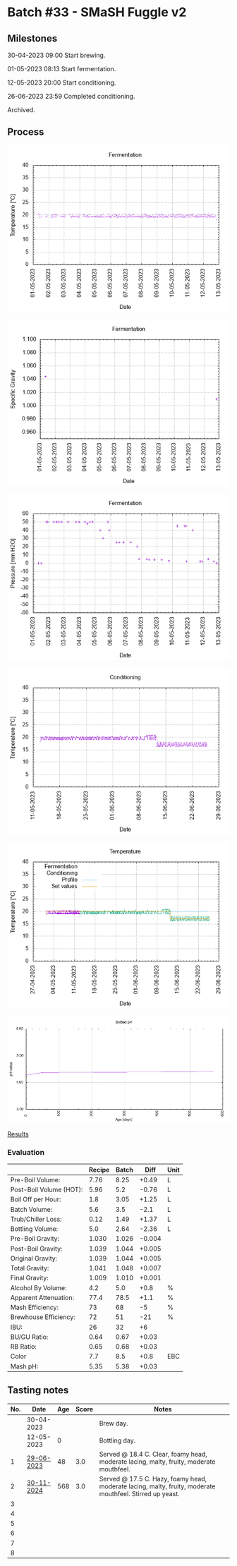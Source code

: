 # Batch #33 - SMaSH Fuggle v2

## Milestones

30-04-2023 09:00 Start brewing.

01-05-2023 08:13 Start fermentation.

12-05-2023 20:00 Start conditioning.

26-06-2023 23:59 Completed conditioning.

Archived.

## Process

![fermentation](fermentation.png)

![specific gravity](gravity.png)

![pressure](pressure.png)

![conditioning](conditioning.png)

![temperature](temperature.png)

![bottled pH](bottled_ph.png)

[Results](./Batch_33_SMaSH_Fuggle_v2_results.pdf)

### Evaluation

|                         | Recipe | Batch | Diff   | Unit |
|-------------------------|--------|-------|--------|------|
| Pre-Boil Volume:        | 7.76   | 8.25  | +0.49  | L    |
| Post-Boil Volume (HOT): | 5.96   | 5.2   | -0.76  | L    |
| Boil Off per Hour:      | 1.8    | 3.05  | +1.25  | L    |
| Batch Volume:           | 5.6    | 3.5   | -2.1   | L    |
| Trub/Chiller Loss:      | 0.12   | 1.49  | +1.37  | L    |
| Bottling Volume:        | 5.0    | 2.64  | -2.36  | L    |
| Pre-Boil Gravity:       | 1.030  | 1.026 | -0.004 |      |
| Post-Boil Gravity:      | 1.039  | 1.044 | +0.005 |      |
| Original Gravity:       | 1.039  | 1.044 | +0.005 |      |
| Total Gravity:          | 1.041  | 1.048 | +0.007 |      |
| Final Gravity:          | 1.009  | 1.010 | +0.001 |      |
| Alcohol By Volume:      | 4.2    | 5.0   | +0.8   | %    |
| Apparent Attenuation:   | 77.4   | 78.5  | +1.1   | %    |
| Mash Efficiency:        | 73     | 68    | -5     | %    |
| Brewhouse Efficiency:   | 72     | 51    | -21    | %    |
| IBU:                    | 26     | 32    | +6     |      |
| BU/GU Ratio:            | 0.64   | 0.67  | +0.03  |      |
| RB Ratio:               | 0.65   | 0.68  | +0.03  |      |
| Color                   | 7.7    | 8.5   | +0.8   | EBC  |
| Mash pH:                | 5.35   | 5.38  | +0.03  |      |

## Tasting notes

| No. | Date       | Age | Score | Notes |
|-----|------------|-----|-------|-------|
|     | 30-04-2023 |     |       | Brew day. |
|     | 12-05-2023 |   0 |       | Bottling day. |
|   1 | [29-06-2023](20230629_Batch_33_SMaSH_Fuggle_v2_BJCP_Scoresheet-1_8.pdf) |  48 | 3.0   | Served @ 18.4 C. Clear, foamy head, moderate lacing, malty, fruity, moderate mouthfeel. |
|   2 | [30-11-2024](20241130_Batch_33_SMaSH_Fuggle_v2_BJCP_Scoresheet-2_8.pdf) | 568 | 3.0   | Served @ 17.5 C. Hazy, foamy head, moderate lacing, malty, fruity, moderate mouthfeel. Stirred up yeast. |
|   3 |            |     |       |  |
|   4 |            |     |       |  |
|   5 |            |     |       |  |
|   6 |            |     |       |  |
|   7 |            |     |       |  |
|   8 |            |     |       |  |
